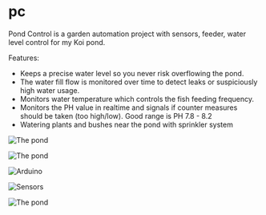 pc
==

Pond Control is a garden automation project with sensors, feeder, water level control for my Koi pond. 

Features:
- Keeps a precise water level so you never risk overflowing the pond. 
- The water fill flow is monitored over time to detect leaks or suspiciously high water usage. 
- Monitors water temperature which controls the fish feeding frequency. 
- Monitors the PH value in realtime and signals if counter measures should be taken (too high/low). Good range is PH 7.8 - 8.2
- Watering plants and bushes near the pond with sprinkler system

![The pond](https://github.com/epkboan/epkboan.github.io/blob/master/pond_0.jpg?raw=true "The Pond under control")

![The pond](https://github.com/epkboan/epkboan.github.io/blob/master/pond_2.jpg?raw=true "Sensor location")

![Arduino ](https://github.com/epkboan/epkboan.github.io/blob/master/pc_1.jpg?raw=true "Arduino")

![Sensors](https://github.com/epkboan/epkboan.github.io/blob/master/pc_2.jpg?raw=true "Sensors")

![The pond](https://github.com/epkboan/epkboan.github.io/blob/master/pond_1.jpg?raw=true "The Pond at control")
